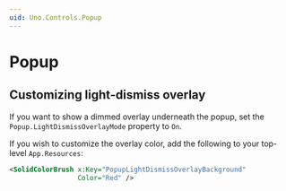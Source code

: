 ```yaml
---
uid: Uno.Controls.Popup
---
```


# Popup

## Customizing light-dismiss overlay

If you want to show a dimmed overlay underneath the popup, set the `Popup.LightDismissOverlayMode` property to `On`.

If you wish to customize the overlay color, add the following to your top-level `App.Resources`:

```xml
<SolidColorBrush x:Key="PopupLightDismissOverlayBackground"
                 Color="Red" />
```
